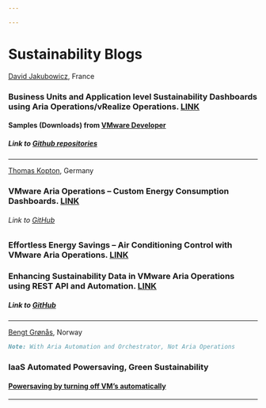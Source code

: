 ```yaml
---

---
```


# Sustainability Blogs

[David Jakubowicz](https://developer.vmware.com/user/djakubowicz), France



### Business Units and Application level Sustainability Dashboards using Aria Operations/vRealize Operations. [LINK](https://cloudetastuces.blogspot.com/2023/09/business-units-and-application-level.html) 

#### Samples (Downloads) from [VMware Developer](https://developer.vmware.com/samples/8210/business-units-and-application-level-sustainability-dashboards-using-aria-operations?h=Sample) 

##### Link to [Github repositories](https://github.com/djakubowicz)

----

[Thomas Kopton](https://twitter.com/ThomasKopton), Germany



### VMware Aria Operations – Custom Energy Consumption Dashboards. [LINK](https://thomas-kopton.de/vblog/?p=1538)

###### Link to [GitHub](https://github.com/tkopton/aria-operations-content/tree/main/Energy-Dashboards)

### Effortless Energy Savings – Air Conditioning Control with VMware Aria Operations. [LINK](https://thomas-kopton.de/vblog/?p=1694)  

### Enhancing Sustainability Data in VMware Aria Operations using REST API and Automation. [LINK](https://thomas-kopton.de/vblog/?p=1399)

##### Link to [GitHub](https://github.com/tkopton/aria-operations-content/tree/main/Sustainability-01)

-------

[Bengt Grønås](https://www.linkedin.com/in/bgronas/), Norway

```markdown
Note: With Aria Automation and Orchestrator, Not Aria Operations
```
### IaaS Automated Powersaving, Green Sustainability

#### [**Powersaving** by turning off VM’s automatically](https://bengt.no/post/2023-03-27/)



----------

